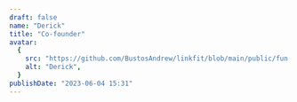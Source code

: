 ```yaml
---
draft: false
name: "Derick"
title: "Co-founder"
avatar:
  {
    src: "https://github.com/BustosAndrew/linkfit/blob/main/public/fun.png",
    alt: "Derick",
  }
publishDate: "2023-06-04 15:31"
---
```

